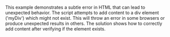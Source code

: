 This example demonstrates a subtle error in HTML that can lead to unexpected behavior. The script attempts to add content to a div element ('myDiv') which might not exist.  This will throw an error in some browsers or produce unexpected results in others.  The solution shows how to correctly add content after verifying if the element exists.